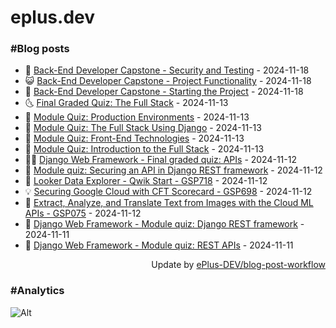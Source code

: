 # eplus.dev

### #Blog posts

<!-- BLOG-POST-LIST:START -->
 - 🧰 [Back-End Developer Capstone - Security and Testing](https://eplus.dev/back-end-developer-capstone-security-and-testing) - 2024-11-18
 - 😺 [Back-End Developer Capstone - Project Functionality](https://eplus.dev/back-end-developer-capstone-project-functionality) - 2024-11-18
 - 🗽 [Back-End Developer Capstone - Starting the Project](https://eplus.dev/back-end-developer-capstone-starting-the-project) - 2024-11-18
 - 🌜 [Final Graded Quiz: The Full Stack](https://eplus.dev/final-graded-quiz-the-full-stack) - 2024-11-13
 - 📝 [Module Quiz: Production Environments](https://eplus.dev/module-quiz-production-environments) - 2024-11-13
 - 🚀 [Module Quiz: The Full Stack Using Django](https://eplus.dev/module-quiz-the-full-stack-using-django) - 2024-11-13
 - 💼 [Module Quiz: Front-End Technologies](https://eplus.dev/module-quiz-front-end-technologies) - 2024-11-13
 - 🦣 [Module Quiz: Introduction to the Full Stack](https://eplus.dev/module-quiz-introduction-to-the-full-stack) - 2024-11-13
 - 👨‍🏫 [Django Web Framework - Final graded quiz: APIs](https://eplus.dev/django-web-framework-final-graded-quiz-apis) - 2024-11-12
 - 🔭 [Module quiz: Securing an API in Django REST framework](https://eplus.dev/module-quiz-securing-an-api-in-django-rest-framework) - 2024-11-12
 - 🤡 [Looker Data Explorer - Qwik Start - GSP718](https://eplus.dev/looker-data-explorer-qwik-start-gsp718) - 2024-11-12
 - 💡 [Securing Google Cloud with CFT Scorecard - GSP698](https://eplus.dev/securing-google-cloud-with-cft-scorecard-gsp698) - 2024-11-12
 - 🦣 [Extract, Analyze, and Translate Text from Images with the Cloud ML APIs - GSP075](https://eplus.dev/extract-analyze-and-translate-text-from-images-with-the-cloud-ml-apis-gsp075) - 2024-11-12
 - 💪 [Django Web Framework - Module quiz: Django REST framework](https://eplus.dev/django-web-framework-module-quiz-django-rest-framework) - 2024-11-11
 - 🤡 [Django Web Framework - Module quiz: REST APIs](https://eplus.dev/django-web-framework-module-quiz-rest-apis) - 2024-11-11<!-- BLOG-POST-LIST:END -->

<div align="right">
  Update by <a target="_blank"
    href="https://github.com/ePlus-DEV/blog-post-workflow">ePlus-DEV/blog-post-workflow</a>
</div>

### #Analytics
![Alt](https://repobeats.axiom.co/api/embed/9990f7cddfbad8d834990b10ccad05f81ac1096f.svg "Repobeats analytics image")
